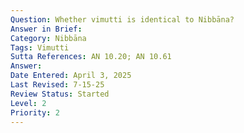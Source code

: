 ```yaml
---
Question: Whether vimutti is identical to Nibbāna?
Answer in Brief:
Category: Nibbāna
Tags: Vimutti
Sutta References: AN 10.20; AN 10.61
Answer:
Date Entered: April 3, 2025
Last Revised: 7-15-25
Review Status: Started
Level: 2
Priority: 2
---
```


<!-- 

Notes:

The answer is not entirely clear. A common stock description says:

*nibbindaṁ virajjati virāgā vimuccati **vimuttasmiṁ vimuttamiti ñāṇaṁ hoti***

*khīṇā jāti vusitaṁ brahmacariyaṁ kataṁ karaṇīyaṁ nāparaṁ itthattāyāti pajānātīti* (SN 35.28; bold added)

Also:

Yampissa taṁ, bhikkhave, khayasmiṁ khaye ñāṇaṁ, tampi saupanisaṁ vadāmi, no anupanisaṁ. Kā ca, bhikkhave, khaye ñāṇassa upanisā? ‘Vimuttī’tissa vacanīyaṁ. 

*Vimuttimpāhaṁ, bhikkhave, saupanisaṁ vadāmi, no anupanisaṁ. Variant: Vimuttimpāhaṁ vimuttimpahaṁ. Kā ca, bhikkhave, vimuttiyā upanisā? ‘Virāgo’tissa vacanīyaṁ.*

“I say, bhikkhus, that the knowledge of destruction in regard to destruction has a proximate cause; it does not lack a proximate cause. And what is the proximate cause for the knowledge of destruction? It should be said: liberation.

*“I say, bhikkhus, that liberation too has a proximate cause; it does not lack a proximate cause. And what is the proximate cause for liberation? It should be said: dispassion….*([SN 12.23; Bodhi](https://suttacentral.net/sn12.23/en/bodhi?lang=en&reference=none&highlight=false))

Various questions arise: (1) since Nibbāna is asaṅkhata (unconditioned; UD 8??), then mustn’t it be distinct from vimutti in this case, since vimutti is said to have a cause, granted the word used in the above excerpt is “upanisaṃ”, not “saṅkhāra”?; (2) moreover, since vimutti is said to be the cause of something else, namely, knowledge of destruction, does that also indicate that it is distinct from Nibbāna

-->